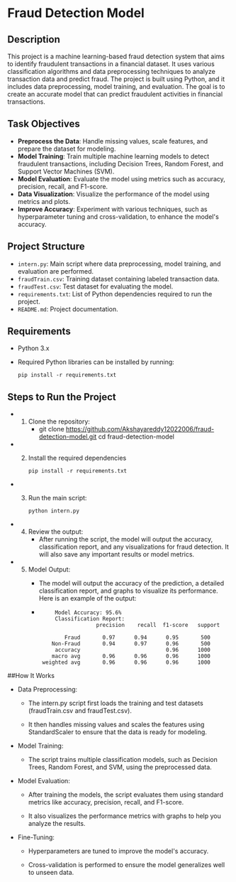 # Fraud Detection Model

## Description
This project is a machine learning-based fraud detection system that aims to identify fraudulent transactions in a financial dataset. It uses various classification algorithms and data preprocessing techniques to analyze transaction data and predict fraud. The project is built using Python, and it includes data preprocessing, model training, and evaluation. The goal is to create an accurate model that can predict fraudulent activities in financial transactions.

## Task Objectives
- **Preprocess the Data**: Handle missing values, scale features, and prepare the dataset for modeling.
- **Model Training**: Train multiple machine learning models to detect fraudulent transactions, including Decision Trees, Random Forest, and Support Vector Machines (SVM).
- **Model Evaluation**: Evaluate the model using metrics such as accuracy, precision, recall, and F1-score.
- **Data Visualization**: Visualize the performance of the model using metrics and plots.
- **Improve Accuracy**: Experiment with various techniques, such as hyperparameter tuning and cross-validation, to enhance the model's accuracy.

## Project Structure
- `intern.py`: Main script where data preprocessing, model training, and evaluation are performed.
- `fraudTrain.csv`: Training dataset containing labeled transaction data.
- `fraudTest.csv`: Test dataset for evaluating the model.
- `requirements.txt`: List of Python dependencies required to run the project.
- `README.md`: Project documentation.

## Requirements
- Python 3.x
- Required Python libraries can be installed by running:

      pip install -r requirements.txt
 ## Steps to Run the Project
  - 1. Clone the repository:
       - git clone https://github.com/Akshayareddy12022006/fraud-detection-model.git
cd fraud-detection-model
- 2. Install the required dependencies

         pip install -r requirements.txt

- 3. Run the main script:

         python intern.py

- 4. Review the output:
     - After running the script, the model will output the accuracy, classification report, and any visualizations for fraud detection. It will also save any important results or model metrics.
- 5. Model Output:
     - The model will output the accuracy of the prediction, a detailed classification report, and graphs to visualize its performance. Here is an example of the output:
    
     -          Model Accuracy: 95.6%
                Classification Report:
                             precision    recall  f1-score   support

                   Fraud       0.97      0.94      0.95       500
               Non-Fraud       0.94      0.97      0.96       500
                accuracy                           0.96      1000
               macro avg       0.96      0.96      0.96      1000
            weighted avg       0.96      0.96      0.96      1000
##How It Works
- Data Preprocessing:

   - The intern.py script first loads the training and test datasets (fraudTrain.csv and fraudTest.csv).

   - It then handles missing values and scales the features using StandardScaler to ensure that the data is ready for modeling.

- Model Training:

  - The script trains multiple classification models, such as Decision Trees, Random Forest, and SVM, using the preprocessed data.

- Model Evaluation:

  - After training the models, the script evaluates them using standard metrics like accuracy, precision, recall, and F1-score.

  - It also visualizes the performance metrics with graphs to help you analyze the results.

- Fine-Tuning:

  - Hyperparameters are tuned to improve the model's accuracy.

   - Cross-validation is performed to ensure the model generalizes well to unseen data.
